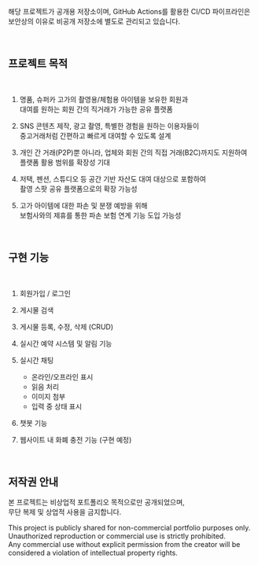해당 프로젝트가 공개용 저장소이며, GitHub Actions를 활용한 CI/CD 파이프라인은 보안상의 이유로 비공개 저장소에 별도로 관리되고 있습니다.

&nbsp;

## 프로젝트 목적  

&nbsp;

1. 명품, 슈퍼카 고가의 촬영용/체험용 아이템을 보유한 회원과  
   대여를 원하는 회원 간의 직거래가 가능한 공유 플랫폼<br>

2. SNS 콘텐츠 제작, 광고 촬영, 특별한 경험을 원하는 이용자들이  
   중고거래처럼 간편하고 빠르게 대여할 수 있도록 설계<br>

3. 개인 간 거래(P2P)뿐 아니라, 업체와 회원 간의 직접 거래(B2C)까지도 지원하여  
   플랫폼 활용 범위를 확장성 기대<br>

4. 저택, 펜션, 스튜디오 등 공간 기반 자산도 대여 대상으로 포함하여  
   촬영 스팟 공유 플랫폼으로의 확장 가능성<br>

5. 고가 아이템에 대한 파손 및 분쟁 예방을 위해  
   보험사와의 제휴를 통한 파손 보험 연계 기능 도입 가능성<br>

&nbsp;

## 구현 기능  

&nbsp;

1. 회원가입 / 로그인  

2. 게시물 검색  

3. 게시물 등록, 수정, 삭제 (CRUD)  

4. 실시간 예약 시스템 및 알림 기능  

5. 실시간 채팅  
   - 온라인/오프라인 표시  
   - 읽음 처리  
   - 이미지 첨부  
   - 입력 중 상태 표시  

6. 챗봇 기능  

7. 웹사이트 내 화폐 충전 기능 (구현 예정)  

&nbsp;

## 저작권 안내  

본 프로젝트는 비상업적 포트폴리오 목적으로만 공개되었으며,  
무단 복제 및 상업적 사용을 금지합니다.  

This project is publicly shared for non-commercial portfolio purposes only.  
Unauthorized reproduction or commercial use is strictly prohibited.  
Any commercial use without explicit permission from the creator will be considered a violation of intellectual property rights.
